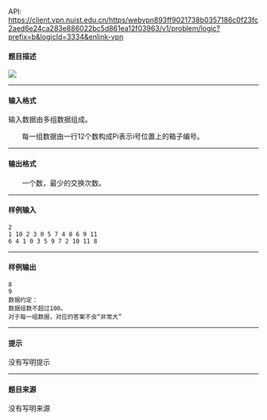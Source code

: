API: https://client.vpn.nuist.edu.cn/https/webvpn893ff9021738b0357186c0f23fc2aed6e24ca283e886022bc5d861ea12f03963/v1/problem/logic?prefix=b&logicId=3334&enlink-vpn

#### 题目描述

![](../file/3334_0.jpg)

---

#### 输入格式

输入数据由多组数据组成。

       每一组数据由一行12个数构成Pi表示i号位置上的箱子编号。

---

#### 输出格式

       一个数，最少的交换次数。

---

#### 样例输入
```
2
1 10 2 3 0 5 7 4 8 6 9 11
6 4 1 0 3 5 9 7 2 10 11 8

```

---

#### 样例输出
```
8
9
数据约定：
数据组数不超过100。
对于每一组数据，对应的答案不会“非常大”
```

---

#### 提示

没有写明提示

---

#### 题目来源

没有写明来源